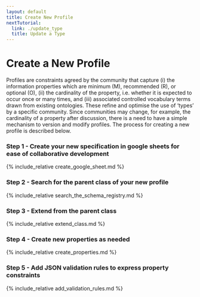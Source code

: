 ```yaml
---
layout: default
title: Create New Profile
nextTutorial:
  link: ./update_type
  title: Update a Type
---
```


# Create a New Profile
Profiles are constraints agreed by the community that capture (i) the information properties which are minimum (M), recommended (R), or optional (O), (ii) the cardinality of the property, i.e. whether it is expected to occur once or many times, and (iii) associated controlled vocabulary terms drawn from existing ontologies. These refine and optimise the use of ‘types’ by a specific community. Since communities may change, for example, the cardinality of a property after discussion, there is a need to have a simple mechanism to version and modify profiles. The process for creating a new profile is described below.

### Step 1 - Create your new specification in google sheets for ease of collaborative development
{% include_relative create_google_sheet.md %}

### Step 2 - Search for the parent class of your new profile
{% include_relative search_the_schema_registry.md %}

### Step 3 - Extend from the parent class
{% include_relative extend_class.md %}

### Step 4 - Create new properties as needed
{% include_relative create_properties.md %}

### Step 5 - Add JSON validation rules to express property constraints
{% include_relative add_validation_rules.md %}
